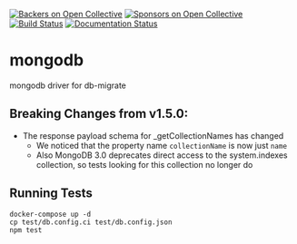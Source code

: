 [![Backers on Open Collective](https://opencollective.com/node-db-migrate/backers/badge.svg)](#backers) [![Sponsors on Open Collective](https://opencollective.com/node-db-migrate/sponsors/badge.svg)](#sponsors)
[![Build Status](https://github.com/db-migrate/mongo/actions/workflows/ci.yml/badge.svg?branch=master)](https://github.com/db-migrate/mongo/actions/workflows/ci.yml)
[![Documentation Status](https://readthedocs.org/projects/db-migrate/badge/?version=latest)](https://readthedocs.org/projects/db-migrate/?badge=latest)

# mongodb

mongodb driver for db-migrate

## Breaking Changes from v1.5.0:
- The response payload schema for _getCollectionNames has changed
    - We noticed that the property name `collectionName` is now just `name`
    - Also MongoDB 3.0 deprecates direct access to the system.indexes collection, so tests looking for this collection no longer do


## Running Tests
```shell
docker-compose up -d
cp test/db.config.ci test/db.config.json
npm test
```
